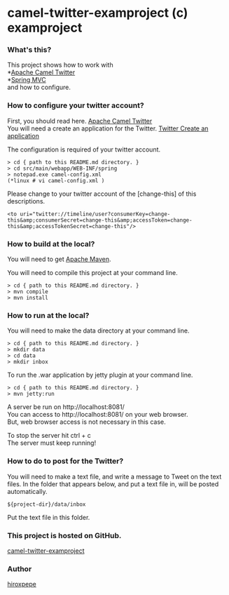 # camel-twitter-examproject (c) examproject

### What's this?
This project shows how to work with  
*[Apache Camel Twitter](http://camel.apache.org/twitter.html)  
*[Spring MVC](http://static.springsource.org/spring/docs/3.1.x/spring-framework-reference/html/mvc.html)  
and how to configure.

### How to configure your twitter account?
First, you should read here. [Apache Camel Twitter](http://camel.apache.org/twitter.html)  
You will need a create an application for the Twitter. [Twitter Create an application](https://dev.twitter.com/apps/new)  

The configuration is required of your twitter account.

    > cd { path to this README.md directory. }
    > cd src/main/webapp/WEB-INF/spring
    > notepad.exe camel-config.xml
    (*linux # vi camel-config.xml )
  
Please change to your twitter account of the [change-this] of this descriptions.

    <to uri="twitter://timeline/user?consumerKey=change-this&amp;consumerSecret=change-this&amp;accessToken=change-this&amp;accessTokenSecret=change-this"/>

### How to build at the local?

You will need to get [Apache Maven](http://maven.apache.org/).

You will need to compile this project at your command line.

    > cd { path to this README.md directory. }
    > mvn compile
    > mvn install

### How to run at the local?
You will need to make the data directory at your command line.

    > cd { path to this README.md directory. }
    > mkdir data
    > cd data
    > mkdir inbox

To run the .war application by jetty plugin at your command line.

    > cd { path to this README.md directory. }
    > mvn jetty:run

A server be run on http://localhost:8081/  
You can access to http://localhost:8081/ on your web browser.  
But, web browser access is not necessary in this case.

To stop the server hit ctrl + c  
The server must keep running!

### How to do to post for the Twitter?

You will need to make a text file, and write a message to Tweet on the text files. In the folder that appears below, and put a text file in, will be posted automatically.

    ${project-dir}/data/inbox

Put the text file in this folder.

### This project is hosted on GitHub.
[camel-twitter-examproject](https://github.com/hiroxpepe/camel-twitter-examproject)

### Author
[hiroxpepe](mailto:hiroxpepe@gmail.com)


